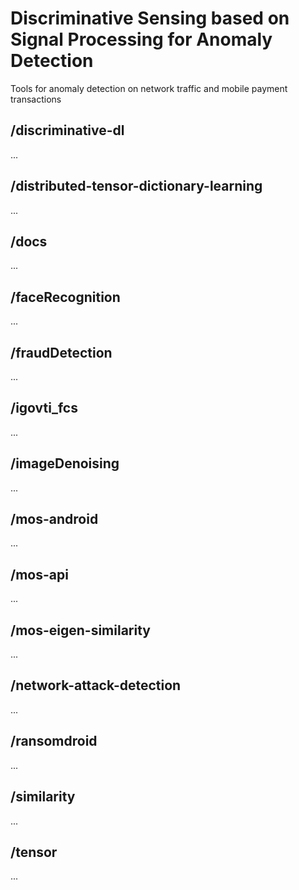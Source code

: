 # Discriminative Sensing based on Signal Processing for Anomaly Detection

Tools for anomaly detection on network traffic and mobile payment transactions

## /discriminative-dl

...

## /distributed-tensor-dictionary-learning

...

## /docs

...

## /faceRecognition

...

## /fraudDetection

...

## /igovti_fcs

...

## /imageDenoising

...

## /mos-android

...

## /mos-api

...

## /mos-eigen-similarity

...

## /network-attack-detection

...

## /ransomdroid

...

## /similarity

...

## /tensor

...
